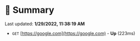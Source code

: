 # 📖 Summary
Last updated: **1/29/2022, 11:38:19 AM**

- `GET` [https://google.com](https://google.com) - **Up** (223ms)
